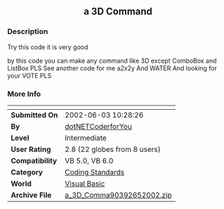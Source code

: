 ﻿<div align="center">

## a 3D Command


</div>

### Description

Try this code it is very good

by this code you can make any command like 3D except ComboBox and ListBox PLS See another code for me a*2x*2y And WATER And looking for your VOTE PLS
 
### More Info
 


<span>             |<span>
---                |---
**Submitted On**   |2002-06-03 10:28:26
**By**             |[dotNETCoderforYou](https://github.com/Planet-Source-Code/PSCIndex/blob/master/ByAuthor/dotnetcoderforyou.md)
**Level**          |Intermediate
**User Rating**    |2.8 (22 globes from 8 users)
**Compatibility**  |VB 5\.0, VB 6\.0
**Category**       |[Coding Standards](https://github.com/Planet-Source-Code/PSCIndex/blob/master/ByCategory/coding-standards__1-43.md)
**World**          |[Visual Basic](https://github.com/Planet-Source-Code/PSCIndex/blob/master/ByWorld/visual-basic.md)
**Archive File**   |[a\_3D\_Comma90392652002\.zip](https://github.com/Planet-Source-Code/dotnetcoderforyou-a-3d-command__1-35487/archive/master.zip)








